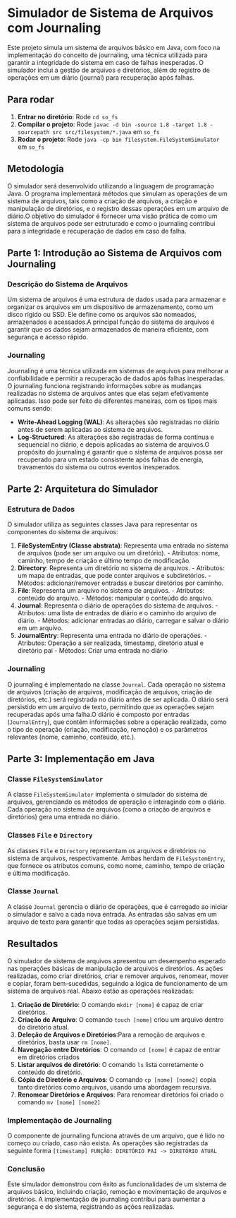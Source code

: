 # Simulador de Sistema de Arquivos com Journaling
Este projeto simula um sistema de arquivos básico em Java, com foco na implementação do conceito de journaling, uma técnica utilizada para garantir a integridade do sistema em caso de falhas inesperadas. O simulador inclui a gestão de arquivos e diretórios, além do registro de operações em um diário (journal) para recuperação após falhas.

## Para rodar
  
  1. **Entrar no diretório**: Rode `cd so_fs`
  2. **Compilar o projeto**: Rode `javac -d bin -source 1.8 -target 1.8 -sourcepath src src/filesystem/*.java` em `so_fs`
  3. **Rodar o projeto**: Rode `java -cp bin filesystem.FileSystemSimulator` em `so_fs`


## Metodologia
O simulador será desenvolvido utilizando a linguagem de programação Java. O programa implementará métodos que simulam as operações de um sistema de arquivos, tais como a criação de arquivos, a criação e manipulação de diretórios, e o registro dessas operações em um arquivo de diário.O objetivo do simulador é fornecer uma visão prática de como um sistema de arquivos pode ser estruturado e como o journaling contribui para a integridade e recuperação de dados em caso de falha.
 

## Parte 1: Introdução ao Sistema de Arquivos com Journaling

### Descrição do Sistema de Arquivos
Um sistema de arquivos é uma estrutura de dados usada para armazenar e organizar os arquivos em um dispositivo de armazenamento, como um disco rígido ou SSD. Ele define como os arquivos são nomeados, armazenados e acessados.A principal função do sistema de arquivos é garantir que os dados sejam armazenados de maneira eficiente, com segurança e acesso rápido.
### Journaling
Journaling é uma técnica utilizada em sistemas de arquivos para melhorar a confiabilidade e permitir a recuperação de dados após falhas inesperadas. O journaling funciona registrando informações sobre as mudanças realizadas no sistema de arquivos antes que elas sejam efetivamente aplicadas. Isso pode ser feito de diferentes maneiras, com os tipos mais comuns sendo:
  - **Write-Ahead Logging (WAL)**: As alterações são registradas no diário antes de serem aplicadas ao sistema de arquivos.
  - **Log-Structured**: As alterações são registradas de forma contínua e sequencial no diário, e depois aplicadas ao sistema de arquivos.O propósito do journaling é garantir que o sistema de arquivos possa ser recuperado para um estado consistente após falhas de energia, travamentos do sistema ou outros eventos inesperados.
 

## Parte 2: Arquitetura do Simulador

### Estrutura de Dados
O simulador utiliza as seguintes classes Java para representar os componentes do sistema de arquivos:
  1. **FileSystemEntry (Classe abstrata)**: Representa uma entrada no sistema de arquivos (pode ser um arquivo ou um diretório).
    - Atributos: nome, caminho, tempo de criação e último tempo de modificação.
  2. **Directory**: Representa um diretório no sistema de arquivos.
    - Atributos: um mapa de entradas, que pode conter arquivos e subdiretórios.
    - Métodos: adicionar/remover entradas e buscar diretórios por caminho.
  3. **File**: Representa um arquivo no sistema de arquivos.
    - Atributos: conteúdo do arquivo.
    - Métodos: manipular o conteúdo do arquivo.
  4. **Journal**: Representa o diário de operações do sistema de arquivos.
    - Atributos: uma lista de entradas de diário e o caminho do arquivo de diário.
    - Métodos: adicionar entradas ao diário, carregar e salvar o diário em um arquivo.
  5. **JournalEntry**: Representa uma entrada no diário de operações.
    - Atributos: Operação a ser realizada, timestamp, diretório atual e diretório pai
    - Métodos: Criar uma entrada no diário
### Journaling
O journaling é implementado na classe `Journal`. Cada operação no sistema de arquivos (criação de arquivos, modificação de arquivos, criação de diretórios, etc.) será registrada no diário antes de ser aplicada. O diário será persistido em um arquivo de texto, permitindo que as operações sejam recuperadas após uma falha.O diário é composto por entradas (`JournalEntry`), que contêm informações sobre a operação realizada, como o tipo de operação (criação, modificação, remoção) e os parâmetros relevantes (nome, caminho, conteúdo, etc.).
 

## Parte 3: Implementação em Java

### Classe `FileSystemSimulator`
A classe `FileSystemSimulator` implementa o simulador do sistema de arquivos, gerenciando os métodos de operação e interagindo com o diário. Cada operação no sistema de arquivos (como a criação de arquivos e diretórios) gera uma entrada no diário.
### Classes `File` e `Directory`
As classes `File` e `Directory` representam os arquivos e diretórios no sistema de arquivos, respectivamente. Ambas herdam de `FileSystemEntry`, que fornece os atributos comuns, como nome, caminho, tempo de criação e última modificação.
### Classe `Journal`
A classe `Journal` gerencia o diário de operações, que é carregado ao iniciar o simulador e salvo a cada nova entrada. As entradas são salvas em um arquivo de texto para garantir que todas as operações sejam persistidas.
 
## Resultados
O simulador de sistema de arquivos apresentou um desempenho esperado nas operações básicas de manipulação de arquivos e diretórios. As ações realizadas, como criar diretórios, criar e remover arquivos, renomear, mover e copiar, foram bem-sucedidas, seguindo a lógica de funcionamento de um sistema de arquivos real. Abaixo estão as operações realizadas:
  1. **Criação de Diretório**: O comando `mkdir [nome]` é capaz de criar diretórios.
  2. **Criação de Arquivo**: O comando `touch [nome]` criou um arquivo dentro do diretório atual. 
  3. **Deleção de Arquivos e Diretórios**:Para a remoção de arquivos e diretórios, basta usar `rm [nome]`.
  4. **Navegação entre Diretórios**: O comando `cd [nome]` é capaz de entrar em diretórios criados
  5. **Listar arquivos de diretório**: O comando `ls` lista corretamente o conteúdo do diretório.
  6. **Cópia de Diretório e Arquivos**: O comando `cp [nome] [nome2]` copia tanto diretórios como arquivos, usando uma abordagem recursiva.
  7. **Renomear Diretórios e Arquivos**: Para renomear diretórios foi criado o comando `mv [nome] [nome2]`
### Implementação de Journaling
O componente de journaling funciona através de um arquivo, que é lido no começo ou criado, caso não exista. As operações são registradas da seguinte forma `[timestamp] FUNÇÃO: DIRETÓRIO PAI -> DIRETÓRIO ATUAL`
### Conclusão
Este simulador demonstrou com êxito as funcionalidades de um sistema de arquivos básico, incluindo criação, remoção e movimentação de arquivos e diretórios. A implementação de journaling contribui para aumentar a segurança e do sistema, registrando as ações realizadas.